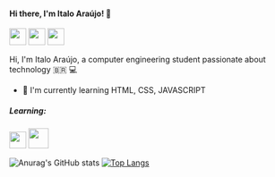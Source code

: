 #### Hi there, I'm Italo Araújo! :wave:	

[<img src="https://img.icons8.com/fluent/48/000000/linkedin.png" width="30"/>](https://www.linkedin.com/in/%C3%ADtalo-ara%C3%BAjo-652007177/)
[<img src="https://img.icons8.com/fluent/48/000000/twitter.png" width="30"/>](https://twitter.com/ItaloAraujo1997)
[<img src="https://img.icons8.com/fluent/48/000000/whatsapp.png" width="30"/>](http://api.whatsapp.com/send?phone=5511932456941)

Hi, I'm Italo Araújo, a computer engineering student passionate about technology :brazil:	:computer:

* :brain:	 I'm currently learning HTML, CSS, JAVASCRIPT

##### Learning:
<img src="https://user-images.githubusercontent.com/81595439/115321201-ba054180-a159-11eb-886e-7f88ac3f846a.png" width="30"/> <img src= "https://user-images.githubusercontent.com/81595439/129985058-26ec7b2f-7dd2-4827-9097-6351787f2357.png" width="36"/>






![Anurag's GitHub stats](https://github-readme-stats.vercel.app/api?username=ItaloAraujoo&show_icons=true&theme=radical)
[![Top Langs](https://github-readme-stats.vercel.app/api/top-langs/?username=ItaloAraujoo&show_icons=true&theme=radical)](https://github.com/ItaloAraujoo/github-readme-stats)


